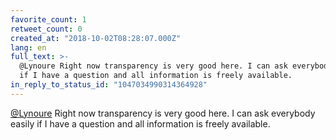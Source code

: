 ```yaml
---
favorite_count: 1
retweet_count: 0
created_at: "2018-10-02T08:28:07.000Z"
lang: en
full_text: >-
  @Lynoure Right now transparency is very good here. I can ask everybody easily
  if I have a question and all information is freely available.
in_reply_to_status_id: "1047034990314364928"
---
```


[@Lynoure](https://twitter.com/Lynoure) Right now transparency is very good
here. I can ask everybody easily if I have a question and all information is
freely available.
